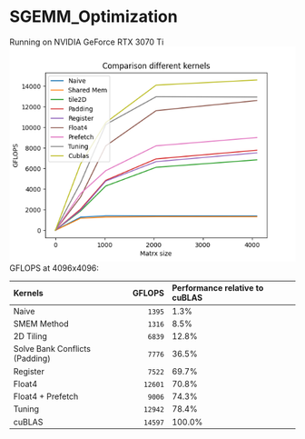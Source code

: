 # SGEMM_Optimization
Running on NVIDIA GeForce RTX 3070 Ti
![](plot.png)
GFLOPS at 4096x4096:
<!-- benchmark_results -->
| Kernels                              |  GFLOPS  | Performance relative to cuBLAS |
|:-------------------------------------|---------:|:-------------------------------|
| Naive                                |   `1395` | 1.3%                           |
| SMEM Method                          |   `1316` | 8.5%                           |
| 2D Tiling                            |  `6839`  | 12.8%                          |
| Solve Bank Conflicts (Padding)       |  `7776`  | 36.5%                          |
| Register                             | `7522`   | 69.7%                          |
| Float4                               | `12601`  | 70.8%                          |
| Float4 + Prefetch                    | `9006`   | 74.3%                          |
| Tuning                               | `12942`  | 78.4%                          |
| cuBLAS                               | `14597`  | 100.0%                         |
<!-- benchmark_results -->
